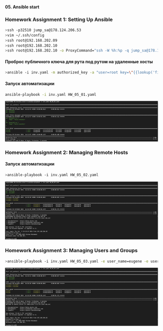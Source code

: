 #### 05. Ansible start
### Homework Assignment 1: Setting Up Ansible
```bash
>ssh -p32510 jump_sa@178.124.206.53
>vim ~/.ssh/config      
>ssh root@192.168.202.09
>ssh root@192.168.202.10
>ssh root@192.168.202.10 -o ProxyCommand="ssh -W %h:%p -q jump_sa@178.124.206.53 -p 32510"
```
#### Проброс публичного ключа для рута под рутом на удаленные хосты
```bash
>ansible -i inv.yaml -m authorized_key -a "user=root key=\"{{lookup('file', '~/.ssh/id_rsa.pub') }}\"" -u root all_workers --ask-pass
```

#### Запуск автоматизации
```bash
ansible-playbook -i inv.yaml HW_05_01.yaml
```
 ![HW_05_01](./scr/HW_05_01.png)

### Homework Assignment 2: Managing Remote Hosts
#### Запуск автоматизации
```bash
>ansible-playbook -i inv.yaml HW_05_02.yaml
```
 ![HW_05_02](./scr/HW_05_02.png)

### Homework Assignment 3: Managing Users and Groups
```bash
>ansible-playbook -i inv.yaml HW_05_03.yaml -e user_name=eugene -e user_group=users -e user_pass=QWEasd_123
```
 ![HW_05_02](./scr/HW_05_02.png)
